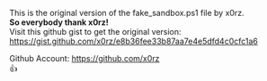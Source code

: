 This is the original version of the fake_sandbox.ps1 file by x0rz. 
<br>
**So everybody thank x0rz!**
<br>
Visit this github gist to get the original version:
https://gist.github.com/x0rz/e8b36fee33b87aa7e4e5dfd4c0cfc1a6

Github Account:
https://github.com/x0rz
<br>
:+1:
